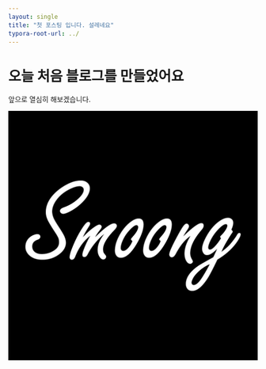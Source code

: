 ```yaml
---
layout: single
title: "첫 포스팅 입니다. 설레네요"
typora-root-url: ../
---
```


# 오늘 처음 블로그를 만들었어요

앞으로 열심히 해보겠습니다.



<img src="/images/2024-11-22-first/Smoong-Logo.png" alt="Smoong-Logo" style="zoom:50%;" />
